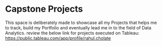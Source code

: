# Capstone Projects
This space is deliberately made to showcase all my Projects that helps me to track, build my Portfolio and eventually lead me in to the field of Data Analytics.
review the below link for projects executed on Tableau: https://public.tableau.com/app/profile/rahul.cholate 
